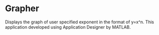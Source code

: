 # Grapher
Displays the graph of user specified exponent in the format of y=x^n.
This application developed using Application Designer by MATLAB.
